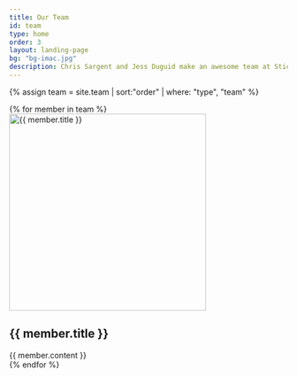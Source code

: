 ```yaml
---
title: Our Team
id: team
type: home
order: 3
layout: landing-page
bg: "bg-imac.jpg"
description: Chris Sargent and Jess Duguid make an awesome team at Sticky Pixel
---
```


{% assign team = site.team | sort:"order" | where: "type", "team" %}

<div class="cleared">
{% for member in team %}
    <div class="col-2">
        <img src="{{site.assets}}/img/{{ member.image }}" alt="{{ member.title }}" width="356" height="356">
        <h2>{{ member.title }}</h2>
        {{ member.content }}
    </div>
{% endfor %}
</div>

